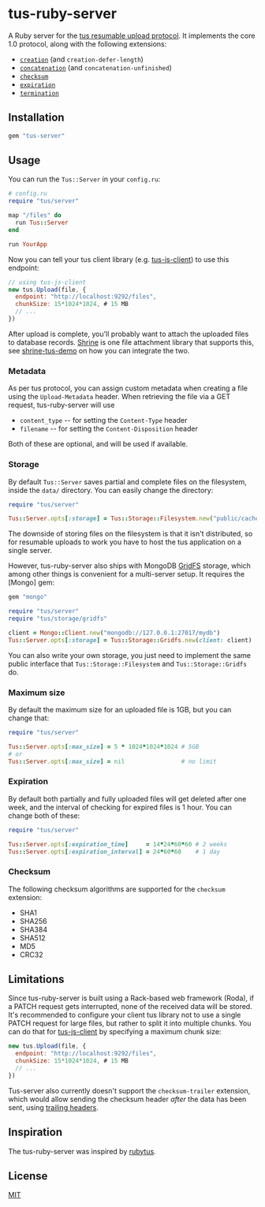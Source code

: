 # tus-ruby-server

A Ruby server for the [tus resumable upload protocol]. It implements the core
1.0 protocol, along with the following extensions:

* [`creation`][creation] (and `creation-defer-length`)
* [`concatenation`][concatenation] (and `concatenation-unfinished`)
* [`checksum`][checksum]
* [`expiration`][expiration]
* [`termination`][termination]

## Installation

```rb
gem "tus-server"
```

## Usage

You can run the `Tus::Server` in your `config.ru`:

```rb
# config.ru
require "tus/server"

map "/files" do
  run Tus::Server
end

run YourApp
```

Now you can tell your tus client library (e.g. [tus-js-client]) to use this
endpoint:

```js
// using tus-js-client
new tus.Upload(file, {
  endpoint: "http://localhost:9292/files",
  chunkSize: 15*1024*1024, # 15 MB
  // ...
})
```

After upload is complete, you'll probably want to attach the uploaded files to
database records. [Shrine] is one file attachment library that supports this,
see [shrine-tus-demo] on how you can integrate the two.

### Metadata

As per tus protocol, you can assign custom metadata when creating a file using
the `Upload-Metadata` header. When retrieving the file via a GET request,
tus-ruby-server will use

* `content_type` -- for setting the `Content-Type` header
* `filename` -- for setting the `Content-Disposition` header

Both of these are optional, and will be used if available.

### Storage

By default `Tus::Server` saves partial and complete files on the filesystem,
inside the `data/` directory. You can easily change the directory:

```rb
require "tus/server"

Tus::Server.opts[:storage] = Tus::Storage::Filesystem.new("public/cache")
```

The downside of storing files on the filesystem is that it isn't distributed,
so for resumable uploads to work you have to host the tus application on a
single server.

However, tus-ruby-server also ships with MongoDB [GridFS] storage, which among
other things is convenient for a multi-server setup. It requires the [Mongo]
gem:

```rb
gem "mongo"
```

```rb
require "tus/server"
require "tus/storage/gridfs"

client = Mongo::Client.new("mongodb://127.0.0.1:27017/mydb")
Tus::Server.opts[:storage] = Tus::Storage::Gridfs.new(client: client)
```

You can also write your own storage, you just need to implement the same
public interface that `Tus::Storage::Filesystem` and `Tus::Storage::Gridfs` do.

### Maximum size

By default the maximum size for an uploaded file is 1GB, but you can change
that:

```rb
require "tus/server"

Tus::Server.opts[:max_size] = 5 * 1024*1024*1024 # 5GB
# or
Tus::Server.opts[:max_size] = nil                # no limit
```

### Expiration

By default both partially and fully uploaded files will get deleted after one
week, and the interval of checking for expired files is 1 hour. You can change
both of these:

```rb
require "tus/server"

Tus::Server.opts[:expiration_time]     = 14*24*60*60 # 2 weeks
Tus::Server.opts[:expiration_interval] = 24*60*60    # 1 day
```

### Checksum

The following checksum algorithms are supported for the `checksum` extension:

* SHA1
* SHA256
* SHA384
* SHA512
* MD5
* CRC32

## Limitations

Since tus-ruby-server is built using a Rack-based web framework (Roda), if a
PATCH request gets interrupted, none of the received data will be stored. It's
recommended to configure your client tus library not to use a single PATCH
request for large files, but rather to split it into multiple chunks. You can
do that for [tus-js-client] by specifying a maximum chunk size:

```js
new tus.Upload(file, {
  endpoint: "http://localhost:9292/files",
  chunkSize: 15*1024*1024, # 15 MB
  // ...
})
```

Tus-server also currently doesn't support the `checksum-trailer` extension,
which would allow sending the checksum header *after* the data has been sent,
using [trailing headers].

## Inspiration

The tus-ruby-server was inspired by [rubytus].

## License

[MIT](/LICENSE.txt)

[tus resumable upload protocol]: http://tus.io/
[tus-js-client]: https://github.com/tus/tus-js-client
[creation]: http://tus.io/protocols/resumable-upload.html#creation
[concatenation]: http://tus.io/protocols/resumable-upload.html#concatenation
[checksum]: http://tus.io/protocols/resumable-upload.html#checksum
[expiration]: http://tus.io/protocols/resumable-upload.html#expiration
[termination]: http://tus.io/protocols/resumable-upload.html#termination
[GridFS]: https://docs.mongodb.org/v3.0/core/gridfs/ 
[shrine-tus-demo]: https://github.com/janko-m/shrine-tus-demo
[Shrine]: https://github.com/janko-m/shrine
[trailing headers]: https://tools.ietf.org/html/rfc7230#section-4.1.2
[rubytus]: https://github.com/picocandy/rubytus
